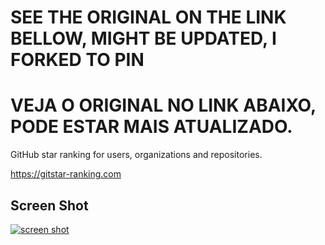 # SEE THE ORIGINAL ON THE LINK BELLOW, MIGHT BE UPDATED, I FORKED TO PIN
# VEJA O ORIGINAL NO LINK ABAIXO, PODE ESTAR MAIS ATUALIZADO.

GitHub star ranking for users, organizations and repositories.

https://gitstar-ranking.com

## Screen Shot

[![screen shot](./public/screenshot.png)](http://githubranking.com)
